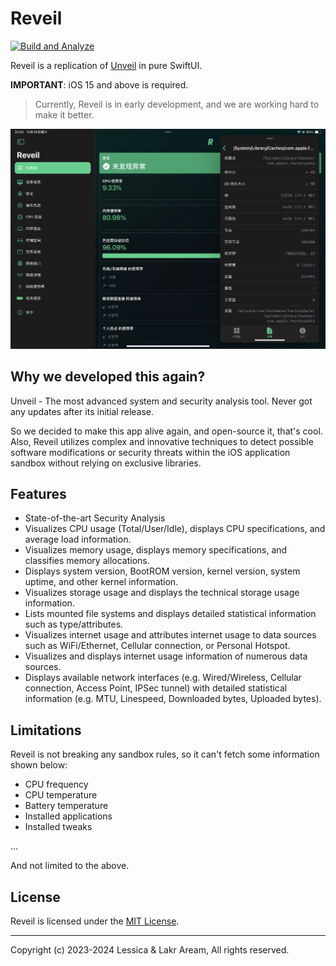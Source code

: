 # Reveil

[![Build and Analyze](https://github.com/Lessica/ReveilApp/actions/workflows/build-analyze.yml/badge.svg)](https://github.com/Lessica/ReveilApp/actions/workflows/build-analyze.yml)

Reveil is a replication of [Unveil](https://unveilapp.com) in pure SwiftUI.

**IMPORTANT**: iOS 15 and above is required.

> Currently, Reveil is in early development, and we are working hard to make it better.

![Screenshot](./Artworks/Screenshot.png)

## Why we developed this again?

Unveil - The most advanced system and security analysis tool. Never got any updates after its initial release.

So we decided to make this app alive again, and open-source it, that's cool. Also, Reveil utilizes complex and innovative techniques to detect possible software modifications or security threats within the iOS application sandbox without relying on exclusive libraries.

## Features 

- State-of-the-art Security Analysis
- Visualizes CPU usage (Total/User/Idle), displays CPU specifications, and average load information.
- Visualizes memory usage, displays memory specifications, and classifies memory allocations.
- Displays system version, BootROM version, kernel version, system uptime, and other kernel information.
- Visualizes storage usage and displays the technical storage usage information.
- Lists mounted file systems and displays detailed statistical information such as type/attributes.
- Visualizes internet usage and attributes internet usage to data sources such as WiFi/Ethernet, Cellular connection, or Personal Hotspot.
- Visualizes and displays internet usage information of numerous data sources.
- Displays available network interfaces (e.g. Wired/Wireless, Cellular connection, Access Point, IPSec tunnel) with detailed statistical information (e.g. MTU, Linespeed, Downloaded bytes, Uploaded bytes).

## Limitations

Reveil is not breaking any sandbox rules, so it can't fetch some information shown below:

- CPU frequency
- CPU temperature
- Battery temperature
- Installed applications
- Installed tweaks

...

And not limited to the above.

## License

Reveil is licensed under the [MIT License](LICENSE).

---

Copyright (c) 2023-2024 Lessica & Lakr Aream, All rights reserved.
